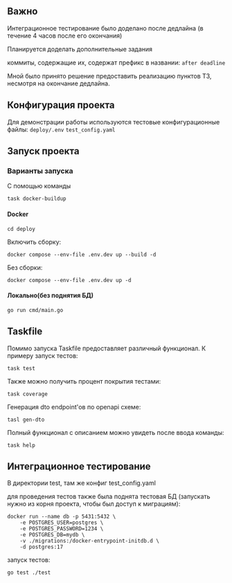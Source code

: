 ## Важно

Интеграционное тестирование было доделано после дедлайна (в течение 4 часов после его окончания)

Планируется доделать дополнительные задания

коммиты, содержащие их, содержат префикс в названии: `after deadline`

Мной было принято решение предоставить реализацию пунктов ТЗ, несмотря на окончание дедлайна.

## Конфигурация проекта

Для демонстрации работы используются тестовые конфигурационные файлы:
`deploy/.env`
`test_config.yaml`

## Запуск проекта

### Варианты запуска

С помощью команды 

```shell
task docker-buildup 
```

#### Docker

```shell
cd deploy
```
Включить сборку:
```shell
docker compose --env-file .env.dev up --build -d
```
Без сборки:
```shell
docker compose --env-file .env.dev up -d
```
#### Локально(без поднятия БД)

```shell
go run cmd/main.go
```

## Taskfile

Помимо запуска Taskfile предоставляет различный функционал. К примеру запуск тестов:

```shell
task test
```

Также можно получить процент покрытия тестами:


```shell
task coverage
```

Генерация dto endpoint'ов по openapi схеме:
```shell
tasl gen-dto
```


Полный функционал с описанием можно увидеть после ввода команды:

```shell
task help
```
## Интеграционное тестирование
В директории test, там же конфиг test_config.yaml

для проведения тестов также была поднята тестовая БД (запускать нужно из корня проекта, чтобы был доступ к миграциям):

```shell
docker run --name db -p 5431:5432 \
    -e POSTGRES_USER=postgres \
    -e POSTGRES_PASSWORD=1234 \
    -e POSTGRES_DB=mydb \
    -v ./migrations:/docker-entrypoint-initdb.d \
    -d postgres:17
```

запуск тестов:

```shell
go test ./test 
```